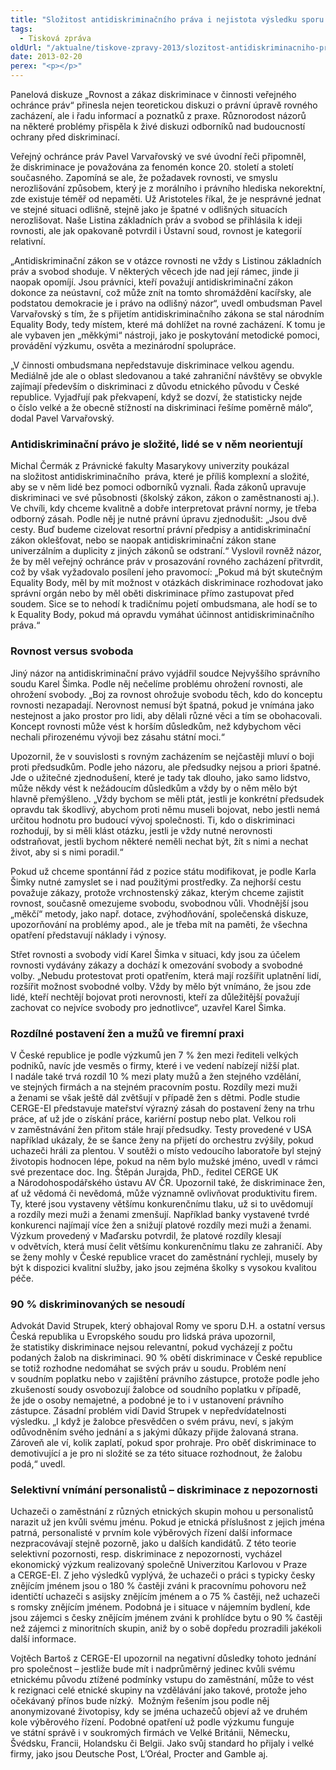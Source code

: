 ```yaml
---
title: "Složitost antidiskriminačního práva i nejistota výsledku sporu lidi odrazuje od hájení svých práv"
tags:
  - Tisková zpráva
oldUrl: "/aktualne/tiskove-zpravy-2013/slozitost-antidiskriminacniho-prava-i-nejistota-vysledku-sporu-lidi-odrazuje-od-hajeni-svych"
date: 2013-02-20
perex: "<p></p>"
---
```


<!-- imported from the old website -->

<p>Panelová diskuze „Rovnost a zákaz diskriminace v činnosti veřejného ochránce práv“ přinesla nejen teoretickou diskuzi o právní úpravě rovného zacházení, ale i řadu informací a poznatků z praxe. Různorodost názorů na některé problémy přispěla k živé diskuzi odborníků nad budoucností ochrany před diskriminací.</p><p>Veřejný ochránce práv Pavel Varvařovský ve své úvodní řeči připomněl, že diskriminace je považována za fenomén konce 20. století a století současného. Zapomíná se ale, že požadavek rovnosti, ve smyslu nerozlišování způsobem, který je z morálního i právního hlediska nekorektní, zde existuje téměř od nepaměti. Už Aristoteles říkal, že je nesprávné jednat ve stejné situaci odlišně, stejně jako je špatné v odlišných situacích nerozlišovat. Naše Listina základních práv a svobod se přihlásila k ideji rovnosti, ale jak opakovaně potvrdil i Ústavní soud, rovnost je kategorií relativní.</p><p>„Antidiskriminační zákon se v otázce rovnosti ne vždy s Listinou základních práv a svobod shoduje. V některých věcech jde nad její rámec, jinde ji naopak opomíjí. Jsou právníci, kteří považují antidiskriminační zákon dokonce za neústavní, což může znít na tomto shromáždění kacířsky, ale podstatou demokracie je i právo na odlišný názor“, uvedl ombudsman Pavel Varvařovský s tím, že s přijetím antidiskriminačního zákona se stal národním Equality Body, tedy místem, které má dohlížet na rovné zacházení. K tomu je ale vybaven jen „měkkými“ nástroji, jako je poskytování metodické pomoci, provádění výzkumu, osvěta a mezinárodní spolupráce.</p><p>„V činnosti ombudsmana nepředstavuje diskriminace velkou agendu. Mediálně jde ale o oblast sledovanou a také zahraniční návštěvy se obvykle zajímají především o diskriminaci z důvodu etnického původu v České republice. Vyjadřují pak překvapení, když se dozví, že statisticky nejde o číslo velké a že obecně stížností na diskriminaci řešíme poměrně málo“, dodal Pavel Varvařovský.</p><h3>Antidiskriminační právo je složité, lidé se v něm neorientují</h3><p>Michal Čermák z Právnické fakulty Masarykovy univerzity poukázal na složitost antidiskriminačního  práva, které je příliš komplexní a složité, aby se v něm lidé bez pomoci odborníků vyznali. Řada zákonů upravuje diskriminaci ve své působnosti (školský zákon, zákon o zaměstnanosti aj.). Ve chvíli, kdy chceme kvalitně a dobře interpretovat právní normy, je třeba odborný zásah. Podle něj je nutné právní úpravu zjednodušit: „Jsou dvě cesty. Buď budeme cizelovat resortní právní předpisy a antidiskriminační zákon oklešťovat, nebo se naopak antidiskriminační zákon stane univerzálním a duplicity z jiných zákonů se odstraní.“ Vyslovil rovněž názor, že by měl veřejný ochránce práv v prosazování rovného zacházení přitvrdit, což by však vyžadovalo posílení jeho pravomocí: „Pokud má být skutečným Equality Body, měl by mít možnost v otázkách diskriminace rozhodovat jako správní orgán nebo by měl oběti diskriminace přímo zastupovat před soudem. Sice se to nehodí k tradičnímu pojetí ombudsmana, ale hodí se to k Equality Body, pokud má opravdu vymáhat účinnost antidiskriminačního práva.“</p><h3>Rovnost versus svoboda</h3><p>Jiný názor na antidiskriminační právo vyjádřil soudce Nejvyššího správního soudu Karel Šimka. Podle něj nečelíme problému ohrožení rovnosti, ale ohrožení svobody. „Boj za rovnost ohrožuje svobodu těch, kdo do konceptu rovnosti nezapadají. Nerovnost nemusí být špatná, pokud je vnímána jako nestejnost a jako prostor pro lidi, aby dělali různé věci a tím se obohacovali. Koncept rovnosti může vést k horším důsledkům, než kdybychom věci nechali přirozenému vývoji bez zásahu státní moci.“</p><p>Upozornil, že v souvislosti s rovným zacházením se nejčastěji mluví o boji proti předsudkům. Podle jeho názoru, ale předsudky nejsou a priori špatné. Jde o užitečné zjednodušení, které je tady tak dlouho, jako samo lidstvo, může někdy vést k nežádoucím důsledkům a vždy by o něm mělo být hlavně přemýšleno. „Vždy bychom se měli ptát, jestli je konkrétní předsudek opravdu tak škodlivý, abychom proti němu museli bojovat, nebo jestli nemá určitou hodnotu pro budoucí vývoj společnosti. Ti, kdo o diskriminaci rozhodují, by si měli klást otázku, jestli je vždy nutné nerovnosti odstraňovat, jestli bychom některé neměli nechat být, žít s nimi a nechat život, aby si s nimi poradil.“</p><p>Pokud už chceme spontánní řád z pozice státu modifikovat, je podle Karla Šimky nutné zamyslet se i nad použitými prostředky. Za nejhorší cestu považuje zákazy, protože vrchnostenský zákaz, kterým chceme zajistit rovnost, současně omezujeme svobodu, svobodnou vůli. Vhodnější jsou „měkčí“ metody, jako např. dotace, zvýhodňování, společenská diskuze, upozorňování na problémy apod., ale je třeba mít na paměti, že všechna opatření představují náklady i výnosy.</p><p>Střet rovnosti a svobody vidí Karel Šimka v situaci, kdy jsou za účelem rovnosti vydávány zákazy a dochází k omezování svobody a svobodné volby. „Nebudu protestovat proti opatřením, která mají rozšířit uplatnění lidí, rozšířit možnost svobodné volby. Vždy by mělo být vnímáno, že jsou zde lidé, kteří nechtějí bojovat proti nerovnosti, kteří za důležitější považují zachovat co nejvíce svobody pro jednotlivce“, uzavřel Karel Šimka.</p><h3>Rozdílné postavení žen a mužů ve firemní praxi</h3><p>V České republice je podle výzkumů jen 7 % žen mezi řediteli velkých podniků, navíc jde vesměs o firmy, které i ve vedení nabízejí nižší plat. I nadále také trvá rozdíl 10 % mezi platy mužů a žen stejného vzdělání, ve stejných firmách a na stejném pracovním postu. Rozdíly mezi muži a ženami se však ještě dál zvětšují v případě žen s dětmi. Podle studie CERGE-EI představuje mateřství výrazný zásah do postavení ženy na trhu práce, ať už jde o získání práce, kariérní postup nebo plat. Velkou roli v zaměstnávání žen přitom stále hrají předsudky. Testy provedené v USA například ukázaly, že se šance ženy na přijetí do orchestru zvýšily, pokud uchazeči hráli za plentou. V soutěži o místo vedoucího laboratoře byl stejný životopis hodnocen lépe, pokud na něm bylo mužské jméno, uvedl v rámci své prezentace doc. Ing. Štěpán Jurajda, PhD., ředitel CERGE UK a Národohospodářského ústavu AV ČR. Upozornil také, že diskriminace žen, ať už vědomá či nevědomá, může významně ovlivňovat produktivitu firem. Ty, které jsou vystaveny většímu konkurenčnímu tlaku, už si to uvědomují a rozdíly mezi muži a ženami zmenšují. Například banky vystavené tvrdé konkurenci najímají více žen a snižují platové rozdíly mezi muži a ženami. Výzkum provedený v Maďarsku potvrdil, že platové rozdíly klesají v odvětvích, která musí čelit většímu konkurenčnímu tlaku ze zahraničí. Aby se ženy mohly v České republice vracet do zaměstnání rychleji, musely by být k dispozici kvalitní služby, jako jsou zejména školky s vysokou kvalitou péče.</p><h3>90 % diskriminovaných se nesoudí</h3><p>Advokát David Strupek, který obhajoval Romy ve sporu D.H. a ostatní versus Česká republika u Evropského soudu pro lidská práva upozornil, že statistiky diskriminace nejsou relevantní, pokud vycházejí z počtu podaných žalob na diskriminaci. 90 % obětí diskriminace v České republice se totiž rozhodne nedomáhat se svých práv u soudu. Problém není v soudním poplatku nebo v zajištění právního zástupce, protože podle jeho zkušeností soudy osvobozují žalobce od soudního poplatku v případě, že jde o osoby nemajetné, a podobné je to i v ustanovení právního zástupce. Zásadní problém vidí David Strupek v nepředvídatelnosti výsledku. „I když je žalobce přesvědčen o svém právu, neví, s jakým odůvodněním svého jednání a s jakými důkazy přijde žalovaná strana. Zároveň ale ví, kolik zaplatí, pokud spor prohraje. Pro oběť diskriminace to demotivující a je pro ni složité se za této situace rozhodnout, že žalobu podá,“ uvedl.</p><h3>Selektivní vnímání personalistů – diskriminace z nepozornosti</h3><p>Uchazeči o zaměstnání z různých etnických skupin mohou u personalistů narazit už jen kvůli svému jménu. Pokud je etnická příslušnost z jejich jména patrná, personalisté v prvním kole výběrových řízení další informace nezpracovávají stejně pozorně, jako u dalších kandidátů. Z této teorie selektivní pozornosti, resp. diskriminace z nepozornosti, vycházel ekonomický výzkum realizovaný společně Univerzitou Karlovou v Praze a CERGE-EI. Z jeho výsledků vyplývá, že uchazeči o práci s typicky česky znějícím jménem jsou o 180 % častěji zváni k pracovnímu pohovoru než identičtí uchazeči s asijsky znějícím jménem a o 75 % častěji, než uchazeči s romsky znějícím jménem. Podobná je i situace v nájemním bydlení, kde jsou zájemci s česky znějícím jménem zváni k prohlídce bytu o 90 % častěji než zájemci z minoritních skupin, aniž by o sobě dopředu prozradili jakékoli další informace.</p><p>Vojtěch Bartoš z CERGE-EI upozornil na negativní důsledky tohoto jednání pro společnost &ndash; jestliže bude mít i nadprůměrný jedinec kvůli svému etnickému původu ztížené podmínky vstupu do zaměstnání, může to vést k rezignaci celé etnické skupiny na vzdělávání jako takové, protože jeho očekávaný přínos bude nízký.  Možným řešením jsou podle něj anonymizované životopisy, kdy se jména uchazečů objeví až ve druhém kole výběrového řízení. Podobné opatření už podle výzkumu funguje ve státní správě i v soukromých firmách ve Velké Británii, Německu, Švédsku, Francii, Holandsku či Belgii. Jako svůj standard ho přijaly i velké firmy, jako jsou Deutsche Post, L’Oréal, Procter and Gamble aj. </p>
